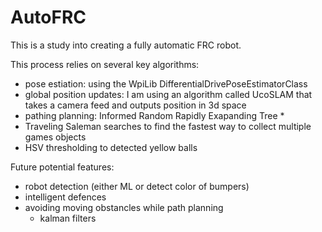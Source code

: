 # AutoFRC

This is a study into creating a fully automatic FRC robot. 

This process relies on several key algorithms:
- pose estiation: using the WpiLib DifferentialDrivePoseEstimatorClass
- global position updates: I am using an algorithm called UcoSLAM that takes a camera feed and outputs position in 3d space
- pathing planning: Informed Random Rapidly Exapanding Tree *
- Traveling Saleman searches to find the fastest way to collect multiple games objects
- HSV thresholding to detected yellow balls

Future potential features:
- robot detection (either ML or detect color of bumpers)
- intelligent defences
- avoiding moving obstancles while path planning
  - kalman filters
